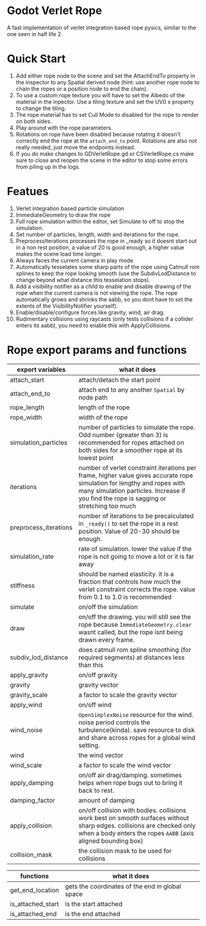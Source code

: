 # Godot Verlet Rope

A fast implementation of verlet integration based rope pysics, similar to the one seen in half life 2.

# Quick Start
1. Add either rope node to the scene and set the AttachEndTo property in the inspector to any Spatial derived node (hint: use another rope node to chain the ropes or a position node to end the chain).
2. To use a custom rope texture you will have to set the Albedo of the material in the inpector. Use a tiling texture and set the UV0 x property to change the tiling.
3. The rope material has to set Cull Mode to disabled for the rope to render on both sides.
4. Play around with the rope parameters.
5. Rotations on rope have been disabled because rotating it doesn't correctly end the rope at the `attach_end_to` point. Rotations are also not really needed, just move the endpoints instead.
6. If you do make changes to GDVerletRope.gd or CSVerletRope.cs make sure to close and reopen the scene in the editor to stop some errors from piling up in the logs.

# Featues
1. Verlet integration based particle simulation
2. ImmediateGeometry to draw the rope
3. Full rope simulation within the editor, set Simulate to off to stop the simulation. 
4. Set number of particles, length, width and iterations for the rope.
5. PreprocessIterations processes the rope in _ready so it doesnt start out in a non rest position, a value of 20 is good enough, a higher value makes the scene load time longer.
6. Always faces the current camera in play mode
7. Automatically tesselates some sharp parts of the rope using Catmull rom splines to keep the rope looking smooth (use the SubdivLodDistance to change beyond what distance this tesselation stops).
8. Add a visibility notifier as a child to enable and disable drawing of the rope when the current camera is not viewing the rope. The rope automatically grows and shrinks the aabb, so you dont have to set the extents of the VisibilityNotifier yourself).
9. Enable/disable/configure forces like gravity, wind, air drag.
10. Rudimentary collisions using raycasts (only tests collisions if a collider enters its aabb), you need to enable this with ApplyCollisions.

# Rope export params and functions

| export variables | what it does |
|--|--|
| attach_start | attach/detach the start point |
| attach_end_to| attach end to any another `Spatial` by node path |
| rope_length  | length of the rope |
| rope_width   | width of the rope |
| simulation_particles | number of particles to simulate the rope. Odd number (greater than 3) is recommended for ropes attached on both sides for a smoother rope at its lowest point|
| iterations           | number of verlet constraint iterations per frame, higher value gives accurate rope simulation for lengthy and ropes with many simulation particles. Increase if you find the rope is sagging or stretching too much |
| preprocess_iterations| number of iterations to be precalculated in `_ready()` to set the rope in a rest position. Value of 20-30 should be enough. |
| simulation_rate| rate of simulation. lower the value if the rope is not going to move a lot or it is far away |
| stiffness      | should be named elasticity. it is a fraction that controls how much the verlet constraint corrects the rope. value from 0.1 to 1.0 is recommended |
| simulate       | on/off the simulation |
| draw           | on/off the drawing. you will still see the rope because `ImmediateGeometry.clear` wasnt called, but the rope isnt being drawn every frame. |
| subdiv_lod_distance | does catmull rom spline smoothing (for required segments) at distances less than this |
| apply_gravity  | on/off gravity |
| gravity        | gravity vector |
| gravity_scale  | a factor to scale the gravity vector |
| apply_wind     | on/off wind |
| wind_noise     | `OpenSimplexNoise` resource for the wind. noise period controls the turbulence(kinda). save resource to disk and share across ropes for a global wind setting. |
| wind           | the wind vector |
| wind_scale     | a factor to scale the wind vector |
| apply_damping  | on/off air drag/damping. sometimes helps when rope bugs out to bring it back to rest. |
| damping_factor | amount of damping |
| apply_collision| on/off collision with bodies. collisions work best on smooth surfaces without sharp edges. collisions are checked only when a body enters the ropes `AABB` (axis aligned bounding box)|
| collision_mask | the collision mask to be used for collisions |


| functions | what it does |
|--|--|
| get_end_location  | gets the coordinates of the end in global space |
| is_attached_start | is the start attached |
| is_attached_end   | is the end attached |


